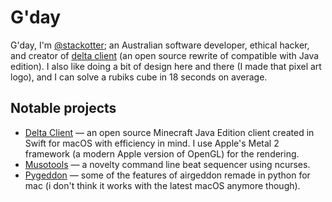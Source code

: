 # G'day

G'day, I'm [@stackotter](https://twitter.com/stackotter); an Australian software developer, ethical hacker, and creator of [delta client](https://github.com/stackotter/delta-client) (an open source rewrite of compatible with Java edition). I also like doing a bit of design here and there (I made that pixel art logo), and I can solve a rubiks cube in 18 seconds on average.

## Notable projects

- [Delta Client](https://github.com/stackotter/delta-client) — an open source Minecraft Java Edition client created in Swift for macOS with efficiency in mind. I use Apple's Metal 2 framework (a modern Apple version of OpenGL) for the rendering.
- [Musotools](https://gitlab.com/stackotter/musotools) — a novelty command line beat sequencer using ncurses.
- [Pygeddon](https://gitlab.com/stackotter/pygeddon) — some of the features of airgeddon remade in python for mac (i don't think it works with the latest macOS anymore though).